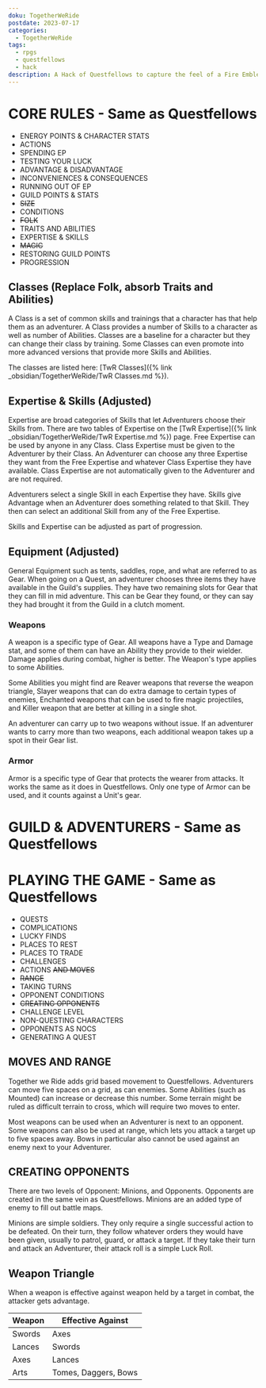 ```yaml
---
doku: TogetherWeRide
postdate: 2023-07-17
categories:
  - TogetherWeRide
tags:
  - rpgs
  - questfellows
  - hack
description: A Hack of Questfellows to capture the feel of a Fire Emblem adventure.
---
```

# CORE RULES - Same as Questfellows

- ENERGY POINTS & CHARACTER STATS
- ACTIONS
- SPENDING EP
- TESTING YOUR LUCK
- ADVANTAGE & DISADVANTAGE
- INCONVENIENCES & CONSEQUENCES
- RUNNING OUT OF EP
- GUILD POINTS & STATS
- ~~SIZE~~
- CONDITIONS
- ~~FOLK~~
- TRAITS AND ABILITIES
- EXPERTISE & SKILLS
- ~~MAGIC~~
- RESTORING GUILD POINTS
- PROGRESSION

## Classes (Replace Folk, absorb Traits and Abilities)

A Class is a set of common skills and trainings that a character has that help them as an adventurer. A Class provides a number of Skills to a character as well as number of Abilities. Classes are a baseline for a character but they can change their class by training. Some Classes can even promote into more advanced versions that provide more Skills and Abilities.

The classes are listed here: [TwR Classes]({% link _obsidian/TogetherWeRide/TwR Classes.md %}).

## Expertise & Skills (Adjusted)

Expertise are broad categories of Skills that let Adventurers choose their Skills from. There are two tables of Expertise on the [TwR Expertise]({% link _obsidian/TogetherWeRide/TwR Expertise.md %}) page. Free Expertise can be used by anyone in any Class. Class Expertise must be given to the Adventurer by their Class. An Adventurer can choose any three Expertise they want from the Free Expertise and whatever Class Expertise they have available. Class Expertise are not automatically given to the Adventurer and are not required.

Adventurers select a single Skill in each Expertise they have. Skills give Advantage when an Adventurer does something related to that Skill. They then can select an additional Skill from any of the Free Expertise. 

Skills and Expertise can be adjusted as part of progression.

## Equipment (Adjusted)

General Equipment such as tents, saddles, rope, and what are referred to as Gear. When going on a Quest, an adventurer chooses three items they have available in the Guild's supplies. They have two remaining slots for Gear that they can fill in mid adventure. This can be Gear they found, or they can say they had brought it from the Guild in a clutch moment.

### Weapons

A weapon is a specific type of Gear. All weapons have a Type and Damage stat, and some of them can have an Ability they provide to their wielder. Damage applies during combat, higher is better. The Weapon's type applies to some Abilities. 

Some Abilities you might find are Reaver weapons that reverse the weapon triangle, Slayer weapons that can do extra damage to certain types of enemies, Enchanted weapons that can be used to fire magic projectiles, and Killer weapon that are better at killing in a single shot.

An adventurer can carry up to two weapons without issue. If an adventurer wants to carry more than two weapons, each additional weapon takes up a spot in their Gear list.

### Armor

Armor is a specific type of Gear that protects the wearer from attacks. It works the same as it does in Questfellows. Only one type of Armor can be used, and it counts against a Unit's gear.

# GUILD & ADVENTURERS - Same as Questfellows

# PLAYING THE GAME - Same as Questfellows

- QUESTS
- COMPLICATIONS
- LUCKY FINDS
- PLACES TO REST
- PLACES TO TRADE
- CHALLENGES
- ACTIONS ~~AND MOVES~~
- ~~RANGE~~
- TAKING TURNS
- OPPONENT CONDITIONS
- ~~CREATING OPPONENTS~~
- CHALLENGE LEVEL
- NON-QUESTING CHARACTERS
- OPPONENTS AS NOCS
- GENERATING A QUEST

## MOVES AND RANGE

Together we Ride adds grid based movement to Questfellows. Adventurers can move five spaces on a grid, as can enemies. Some Abilities (such as Mounted) can increase or decrease this number. Some terrain might be ruled as difficult terrain to cross, which will require two moves to enter. 

Most weapons can be used when an Adventurer is next to an opponent. Some weapons can also be used at range, which lets you attack a target up to five spaces away. Bows in particular also cannot be used against an enemy next to your Adventurer. 

## CREATING OPPONENTS

There are two levels of Opponent: Minions, and Opponents. Opponents are created in the same vein as Questfellows. Minions are an added type of enemy to fill out battle maps.

Minions are simple soldiers. They only require a single successful action to be defeated. On their turn, they follow whatever orders they would have been given, usually to patrol, guard, or attack a target. If they take their turn and attack an Adventurer, their attack roll is a simple Luck Roll. 

## Weapon Triangle

When a weapon is effective against weapon held by a target in combat, the attacker gets advantage.

| Weapon | Effective Against    |
| ------ | -------------------- |
| Swords | Axes                 | 
| Lances | Swords               |
| Axes   | Lances               |
| Arts   | Tomes, Daggers, Bows |
